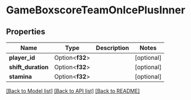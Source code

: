 # GameBoxscoreTeamOnIcePlusInner

## Properties

Name | Type | Description | Notes
------------ | ------------- | ------------- | -------------
**player_id** | Option<**f32**> |  | [optional]
**shift_duration** | Option<**f32**> |  | [optional]
**stamina** | Option<**f32**> |  | [optional]

[[Back to Model list]](../README.md#documentation-for-models) [[Back to API list]](../README.md#documentation-for-api-endpoints) [[Back to README]](../README.md)


